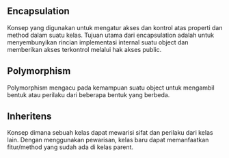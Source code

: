 ## Encapsulation

Konsep yang digunakan untuk mengatur akses dan kontrol atas properti dan method dalam suatu kelas. Tujuan utama dari encapsulation adalah untuk menyembunyikan rincian implementasi internal suatu object dan memberikan akses terkontrol melalui hak akses public.

## Polymorphism

Polymorphism mengacu pada kemampuan suatu object untuk mengambil bentuk atau perilaku dari beberapa bentuk yang berbeda.

## Inheritens

Konsep dimana sebuah kelas dapat mewarisi sifat dan perilaku dari kelas lain. Dengan menggunakan pewarisan, kelas baru dapat memanfaatkan fitur/method yang sudah ada di kelas parent.
